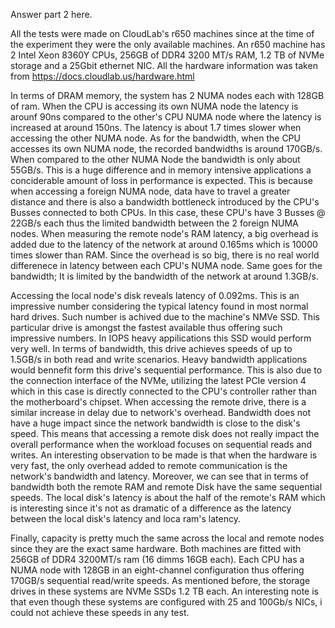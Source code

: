Answer part 2 here.

All the tests were made on CloudLab's r650 machines since at the time of the experiment they were the only available machines. An r650 machine has 2 Intel Xeon 8360Y CPUs, 256GB of DDR4 3200 MT/s RAM, 1.2 TB of NVMe storage and a 25Gbit ethernet NIC. All the hardware information was taken from https://docs.cloudlab.us/hardware.html


In terms of DRAM memory, the system has 2 NUMA nodes each with 128GB of ram. When the CPU is accessing its own NUMA node the latency is arounf 90ns compared to the other's CPU NUMA node where the latency is increased at around 150ns. The latency is about 1.7 times slower when accessing the other NUMA node. As for the bandwidth, when the CPU accesses its own NUMA node, the recorded bandwidths is around 170GB/s. When compared to the other NUMA Node the bandwidth is only about 55GB/s. This is a huge difference and in memory intensive applications a conciderable amount of loss in performance is expected. This is because when accessing a foreign NUMA node, data have to travel a greater distance and  there is also a bandwidth bottleneck introduced by the CPU's Busses connected to both CPUs. In this case, these CPU's have 3 Busses @ 22GB/s each thus the limited bandwidth between the 2 foreign NUMA nodes. When measuring the remote node's RAM latency, a big overhead is added due to the latency of the network at around 0.165ms which is 10000 times slower than RAM. Since the overhead is so big, there is no real world differenece in latency between each CPU's NUMA node. Same goes for the bandwidth; It is limited by the bandwidth of the network at around 1.3GB/s.


Accessing the local node's disk reveals latency of 0.092ms. This is an impressive number considering the typical latency found in most normal hard drives. Such number is achived due to the machine's NMVe SSD. This particular drive is amongst the fastest available thus offering such impressive numbers. In IOPS heavy appilications this SSD would perform very well. In terms of bandwidth, this drive achieves speeds of up to 1.5GB/s in both read and write scenarios. Heavy bandwidth applications would bennefit form this drive's sequential performance. This is also due to the connection interface of the NVMe, utilizing the latest PCIe version 4 which in this case is directly connected to the CPU's controller rather than the motherboard's chipset. When accessing the remote drive, there is a similar increase in delay due to network's overhead. Bandwidth does not have a huge impact since the network bandwidth is close to the disk's speed. This means that accessing a remote disk does not really impact the overall performance when the workload focuses on sequential reads and writes. An interesting observation to be made is that when the hardware is very fast, the only overhead added to remote communication is the network's bandwidth and latency. Moreover, we can see that in terms of bandwidth both the remote RAM and remote Disk have the same sequential speeds. The local disk's latency is about the half of the remote's RAM which is interesting since it's not as dramatic of a difference as the latency between the local disk's latency and loca ram's latency.


Finally, capacity is pretty much the same across the local and remote nodes since they are the exact same hardware. Both machines are fitted with 256GB of DDR4 3200MT/s ram (16 dimms 16GB each). Each CPU has a NUMA node with 128GB in an eight-channel configuration thus offering 170GB/s sequential read/write speeds. As mentioned before, the storage drives in these systems are NVMe SSDs 1.2 TB each. An interesting note is that even though these systems are configured with 25 and 100Gb/s NICs, i could not achieve these speeds in any test.


